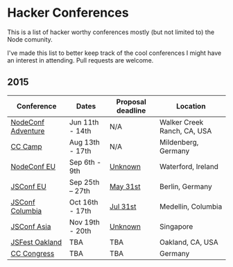# Hacker Conferences

This is a list of hacker worthy conferences mostly (but not limited to) the Node comunity.

I've made this list to better keep track of the cool conferences I might have an interest in attending. Pull requests are welcome.

## 2015

Conference | Dates | Proposal deadline | Location
-----------|-------|-------------------|----------
[NodeConf Adventure](http://nodeconf.com) | Jun 11th - 14th | N/A | Walker Creek Ranch, CA, USA
[CC Camp](http://events.ccc.de/camp/2015/wiki/Main_Page) | Aug 13th - 17th | N/A | Mildenberg, Germany
[NodeConf EU](http://nodeconf.eu) | Sep 6th - 9th | [Unknown](https://github.com/nodeconf/EU-CFP) | Waterford, Ireland
[JSConf EU](http://2015.jsconf.eu) | Sep 25th – 27th | [May 31st](http://2015.jsconf.eu/call-for-speakers/) | Berlin, Germany
[JSConf Columbia](http://jsconf.co) | Oct 16th - 17th | [Jul 31st](http://cfp.jsconf.co/events) | Medellin, Columbia
[JSConf Asia](http://2015.jsconf.asia) | Nov 19th - 20th | [Unknown](https://jsconfasia.wufoo.com/forms/cssconf-and-jsconfasia/) | Singapore
[JSFest Oakland](http://jsfest.com) | TBA | TBA | Oakland, CA, USA
[CC Congress](http://events.ccc.de) | TBA | TBA | Germany
